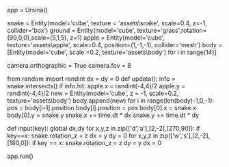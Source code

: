 app = Ursina()

snake = Entity(model='cube', texture = 'assets\snake', scale=0.4, z=-1, collider='box')
ground = Entity(model='cube', texture='grass',rotation=(90,0,0),scale=(5,1,5), z=1)
apple = Entity(model='cube', texture='assets\\apple', scale=0.4, position=(1,-1,-1), collider='mesh')
body = [Entity(model='cube', scale =0.2, texture='assets\\body') for i in range(14)]

camera.orthographic = True
camera.fov = 8

from random import randint
dx = dy = 0
def update():
  info = snake.intersects()
  if info.hit:
    apple.x = randint(-4,4)/2
    apple.y = randint(-4,4)/2
    new = Entity(model='cube', z = -1, scale=0.2, texture='assets\\body')
    body.append(new)
  for i in range(len(body)-1,0,-1):
    pos = body[i-1].position
    body[i].position = pos
  body[0].x = snake.x
  body[0].y = snake.y
  snake.x += time.dt * dx
  snake.y += time.dt * dy

def input(key):
  global dx,dy
  for x,y,z in zip(['d','a'],[2,-2],[270,90]):
    if key==x:
      snake.rotation_z = z
      dx = y
      dy = 0
  for x,y,z in zip(['w','s'],[2,-2],[180,0]):
    if key == x:
      snake.rotation_z = z
      dy = y
      dx = 0

app.run()
